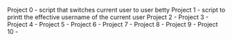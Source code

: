 Project 0 - script that switches current user to user betty
Project 1 - script to printt the effective username of the current user
Project 2 -
Project 3 -
Project 4 -
Project 5 -
Project 6 -
Project 7 -
Project 8 -
Project 9 -
Project 10 -
